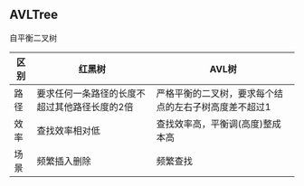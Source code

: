 ## AVLTree

自平衡二叉树

区别|红黑树|AVL树
---|---|---
路径|要求任何一条路径的长度不超过其他路径长度的2倍|严格平衡的二叉树，要求每个结点的左右子树高度差不超过1
效率|查找效率相对低|查找效率高，平衡调(高度)整成本高
场景|频繁插入删除|频繁查找
